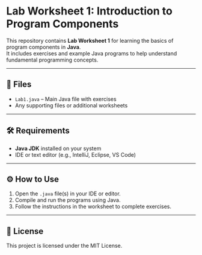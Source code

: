 # Lab Worksheet 1: Introduction to Program Components

This repository contains **Lab Worksheet 1** for learning the basics of program components in **Java**.  
It includes exercises and example Java programs to help understand fundamental programming concepts.

---

## 📂 Files
- `Lab1.java` – Main Java file with exercises  
- Any supporting files or additional worksheets

---

## 🛠️ Requirements
- **Java JDK** installed on your system  
- IDE or text editor (e.g., IntelliJ, Eclipse, VS Code)

---

## ⚙️ How to Use
1. Open the `.java` file(s) in your IDE or editor.  
2. Compile and run the programs using Java.  
3. Follow the instructions in the worksheet to complete exercises.

---

## 📜 License
This project is licensed under the MIT License.
